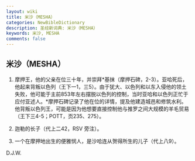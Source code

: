 ```yaml
---
layout: wiki
title: 米沙（MESHA）
categories: NewBibleDictionary
description: 圣经新词典: 米沙（MESHA）
keywords: 米沙, MESHA
comments: false
---
```


## 米沙（MESHA）

1. 摩押王，他的父亲在位三十年，并崇拜*基抹（摩押石碑，2-3）。亚哈死后，他起来背叛以色列（王下一1，三5）。由于犹大、以色列和以东入侵他的领土失败，他可能于主前853年左右摆脱以色列的控制，当时亚哈和以色列正忙于应付亚述人。*摩押石碑记录了他在位的详情，提及他建造城邑和修筑水利。他背叛以色列王，可能是因为他想要直接控制他与推罗之间大规模的羊毛贸易（王下三4-5；POTT，页235、275）。

2. 迦勒的长子（代上二42，RSV 旁注）。

3. 一个在摩押地出生的便雅悯人，是沙哈连从贺得所生的儿子（代上八9）。

D.J.W.








